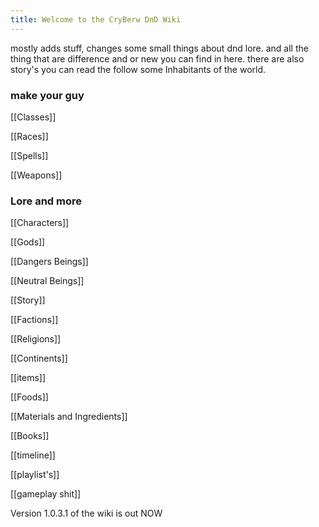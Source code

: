```yaml
---
title: Welcome to the CryBerw DnD Wiki
---
```


mostly adds stuff, changes some small things about dnd lore. and all the thing that are difference and or new you can find in here. there are also story's you can read the follow some Inhabitants of the world.

### make your guy

[[Classes]]

[[Races]]

[[Spells]]

[[Weapons]]

### Lore and more

[[Characters]]

[[Gods]]

[[Dangers Beings]]

[[Neutral Beings]]

[[Story]]

[[Factions]]

[[Religions]]

[[Continents]]

[[items]]

[[Foods]]

[[Materials and Ingredients]]

[[Books]]

[[timeline]]

[[playlist's]]

[[gameplay shit]]


Version 1.0.3.1 of the wiki is out NOW


